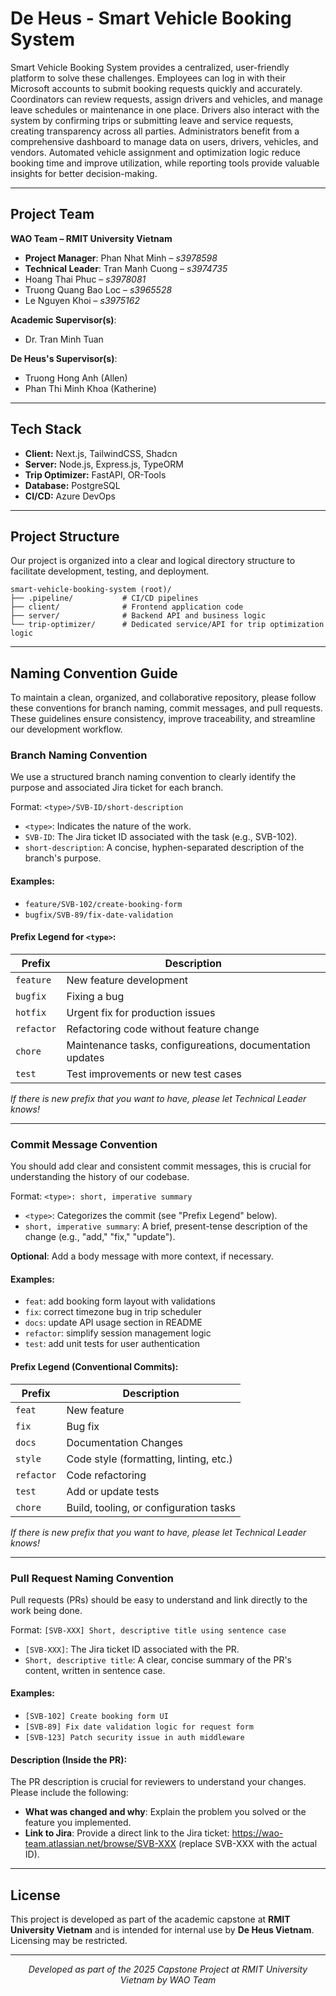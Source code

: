 # De Heus - Smart Vehicle Booking System

Smart Vehicle Booking System provides a centralized, user-friendly platform to solve these challenges. Employees can log in with their Microsoft accounts to submit booking requests quickly and accurately. Coordinators can review requests, assign drivers and vehicles, and manage leave schedules or maintenance in one place. Drivers also interact with the system by confirming trips or submitting leave and service requests, creating transparency across all parties. Administrators benefit from a comprehensive dashboard to manage data on users, drivers, vehicles, and vendors. Automated vehicle assignment and optimization logic reduce booking time and improve utilization, while reporting tools provide valuable insights for better decision-making.

---

## Project Team

**WAO Team – RMIT University Vietnam**  
- **Project Manager**: Phan Nhat Minh – *s3978598*  
- **Technical Leader**: Tran Manh Cuong – *s3974735*  
- Hoang Thai Phuc – *s3978081*  
- Truong Quang Bao Loc – *s3965528*  
- Le Nguyen Khoi – *s3975162*

**Academic Supervisor(s)**:
- Dr. Tran Minh Tuan

**De Heus's Supervisor(s)**:
- Truong Hong Anh (Allen)
- Phan Thi Minh Khoa (Katherine)

---

## Tech Stack

- **Client:** Next.js, TailwindCSS, Shadcn
- **Server:** Node.js, Express.js, TypeORM
- **Trip Optimizer:** FastAPI, OR-Tools 
- **Database:** PostgreSQL
- **CI/CD:** Azure DevOps

---

## Project Structure

Our project is organized into a clear and logical directory structure to facilitate development, testing, and deployment.

```
smart-vehicle-booking-system (root)/
├── .pipeline/           # CI/CD pipelines
├── client/              # Frontend application code
├── server/              # Backend API and business logic
└── trip-optimizer/      # Dedicated service/API for trip optimization logic
```

---

## Naming Convention Guide

To maintain a clean, organized, and collaborative repository, please follow these conventions for branch naming, commit messages, and pull requests. These guidelines ensure consistency, improve traceability, and streamline our development workflow.

### Branch Naming Convention

We use a structured branch naming convention to clearly identify the purpose and associated Jira ticket for each branch.

Format: `<type>/SVB-ID/short-description`
- `<type>`: Indicates the nature of the work.
- `SVB-ID`: The Jira ticket ID associated with the task (e.g., SVB-102).
- `short-description`: A concise, hyphen-separated description of the branch's purpose.

#### Examples:
- `feature/SVB-102/create-booking-form`
- `bugfix/SVB-89/fix-date-validation`

#### Prefix Legend for `<type>`:

| Prefix    | Description |
| -------- | ------- |
| `feature`   | New feature development    |
| `bugfix` | Fixing a bug     |
| `hotfix`    | Urgent fix for production issues    |
| `refactor`  | Refactoring code without feature change    |
| `chore` | Maintenance tasks, configureations, documentation updates     |
| `test`    | Test improvements or new test cases    |

*If there is new prefix that you want to have, please let Technical Leader knows!*

---

### Commit Message Convention

You should add clear and consistent commit messages, this is crucial for understanding the history of our codebase.

Format: `<type>: short, imperative summary`
- `<type>`: Categorizes the commit (see "Prefix Legend" below).
- `short, imperative summary`: A brief, present-tense description of the change (e.g., "add," "fix," "update").

**Optional**: Add a body message with more context, if necessary.

#### Examples: 
- `feat`: add booking form layout with validations
- `fix`: correct timezone bug in trip scheduler
- `docs`: update API usage section in README
- `refactor`: simplify session management logic
- `test`: add unit tests for user authentication

#### Prefix Legend (Conventional Commits):

| Prefix    | Description |
| -------- | ------- |
| `feat`   | New feature |
| `fix` | Bug fix |
| `docs`    | Documentation Changes |
| `style`  | Code style (formatting, linting, etc.) |
| `refactor` | Code refactoring |
| `test`    | Add or update tests |
| `chore`    | Build, tooling, or configuration tasks |

*If there is new prefix that you want to have, please let Technical Leader knows!*

---

### Pull Request Naming Convention

Pull requests (PRs) should be easy to understand and link directly to the work being done.

Format: `[SVB-XXX] Short, descriptive title using sentence case`
- `[SVB-XXX]`: The Jira ticket ID associated with the PR.
- `Short, descriptive title`: A clear, concise summary of the PR's content, written in sentence case.

#### Examples:
- `[SVB-102] Create booking form UI`
- `[SVB-89] Fix date validation logic for request form`
- `[SVB-123] Patch security issue in auth middleware`

#### Description (Inside the PR):
The PR description is crucial for reviewers to understand your changes. Please include the following:
- **What was changed and why**: Explain the problem you solved or the feature you implemented.
- **Link to Jira**: Provide a direct link to the Jira ticket: https://wao-team.atlassian.net/browse/SVB-XXX (replace SVB-XXX with the actual ID).

---

## License

This project is developed as part of the academic capstone at **RMIT University Vietnam** and is intended for internal use by **De Heus Vietnam**. Licensing may be restricted.

---

<p align="center">
  <em>Developed as part of the 2025 Capstone Project at RMIT University Vietnam by WAO Team</em>
</p>
